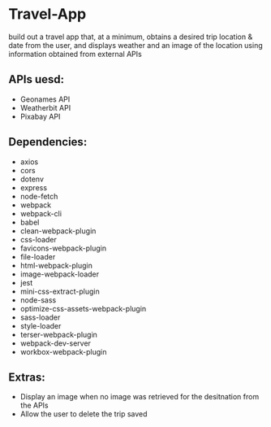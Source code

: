 # Travel-App
build out a travel app that, at a minimum, obtains a desired trip location &amp; date from the user, and displays weather and an image of the location using information obtained from external APIs

## APIs uesd: 
* Geonames API
* Weatherbit API
* Pixabay API 

## Dependencies: 
* axios
* cors
* dotenv
* express
* node-fetch
* webpack
* webpack-cli
* babel
* clean-webpack-plugin
* css-loader
* favicons-webpack-plugin
* file-loader
* html-webpack-plugin
* image-webpack-loader
* jest
* mini-css-extract-plugin
* node-sass
* optimize-css-assets-webpack-plugin
* sass-loader
* style-loader
* terser-webpack-plugin
* webpack-dev-server
* workbox-webpack-plugin



## Extras:
* Display an image when no image was retrieved for the desitnation from the APIs
* Allow the user to delete the trip saved
